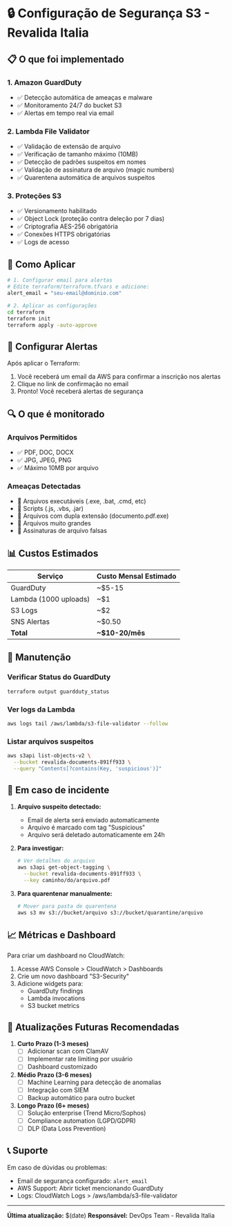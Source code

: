 # 🔒 Configuração de Segurança S3 - Revalida Italia

## 📋 O que foi implementado

### 1. **Amazon GuardDuty**
- ✅ Detecção automática de ameaças e malware
- ✅ Monitoramento 24/7 do bucket S3
- ✅ Alertas em tempo real via email

### 2. **Lambda File Validator**
- ✅ Validação de extensão de arquivo
- ✅ Verificação de tamanho máximo (10MB)
- ✅ Detecção de padrões suspeitos em nomes
- ✅ Validação de assinatura de arquivo (magic numbers)
- ✅ Quarentena automática de arquivos suspeitos

### 3. **Proteções S3**
- ✅ Versionamento habilitado
- ✅ Object Lock (proteção contra deleção por 7 dias)
- ✅ Criptografia AES-256 obrigatória
- ✅ Conexões HTTPS obrigatórias
- ✅ Logs de acesso

## 🚀 Como Aplicar

```bash
# 1. Configurar email para alertas
# Edite terraform/terraform.tfvars e adicione:
alert_email = "seu-email@dominio.com"

# 2. Aplicar as configurações
cd terraform
terraform init
terraform apply -auto-approve
```

## 📧 Configurar Alertas

Após aplicar o Terraform:
1. Você receberá um email da AWS para confirmar a inscrição nos alertas
2. Clique no link de confirmação no email
3. Pronto! Você receberá alertas de segurança

## 🔍 O que é monitorado

### Arquivos Permitidos
- ✅ PDF, DOC, DOCX
- ✅ JPG, JPEG, PNG
- ✅ Máximo 10MB por arquivo

### Ameaças Detectadas
- 🚫 Arquivos executáveis (.exe, .bat, .cmd, etc)
- 🚫 Scripts (.js, .vbs, .jar)
- 🚫 Arquivos com dupla extensão (documento.pdf.exe)
- 🚫 Arquivos muito grandes
- 🚫 Assinaturas de arquivo falsas

## 📊 Custos Estimados

| Serviço | Custo Mensal Estimado |
|---------|----------------------|
| GuardDuty | ~$5-15 |
| Lambda (1000 uploads) | ~$1 |
| S3 Logs | ~$2 |
| SNS Alertas | ~$0.50 |
| **Total** | **~$10-20/mês** |

## 🔧 Manutenção

### Verificar Status do GuardDuty
```bash
terraform output guardduty_status
```

### Ver logs da Lambda
```bash
aws logs tail /aws/lambda/s3-file-validator --follow
```

### Listar arquivos suspeitos
```bash
aws s3api list-objects-v2 \
  --bucket revalida-documents-891ff933 \
  --query "Contents[?contains(Key, 'suspicious')]"
```

## 🚨 Em caso de incidente

1. **Arquivo suspeito detectado:**
   - Email de alerta será enviado automaticamente
   - Arquivo é marcado com tag "Suspicious"
   - Arquivo será deletado automaticamente em 24h

2. **Para investigar:**
   ```bash
   # Ver detalhes do arquivo
   aws s3api get-object-tagging \
     --bucket revalida-documents-891ff933 \
     --key caminho/do/arquivo.pdf
   ```

3. **Para quarentenar manualmente:**
   ```bash
   # Mover para pasta de quarentena
   aws s3 mv s3://bucket/arquivo s3://bucket/quarantine/arquivo
   ```

## 📈 Métricas e Dashboard

Para criar um dashboard no CloudWatch:
1. Acesse AWS Console > CloudWatch > Dashboards
2. Crie um novo dashboard "S3-Security"
3. Adicione widgets para:
   - GuardDuty findings
   - Lambda invocations
   - S3 bucket metrics

## 🔄 Atualizações Futuras Recomendadas

1. **Curto Prazo (1-3 meses)**
   - [ ] Adicionar scan com ClamAV
   - [ ] Implementar rate limiting por usuário
   - [ ] Dashboard customizado

2. **Médio Prazo (3-6 meses)**
   - [ ] Machine Learning para detecção de anomalias
   - [ ] Integração com SIEM
   - [ ] Backup automático para outro bucket

3. **Longo Prazo (6+ meses)**
   - [ ] Solução enterprise (Trend Micro/Sophos)
   - [ ] Compliance automation (LGPD/GDPR)
   - [ ] DLP (Data Loss Prevention)

## 📞 Suporte

Em caso de dúvidas ou problemas:
- Email de segurança configurado: `alert_email`
- AWS Support: Abrir ticket mencionando GuardDuty
- Logs: CloudWatch Logs > /aws/lambda/s3-file-validator

---

**Última atualização:** $(date)
**Responsável:** DevOps Team - Revalida Italia
